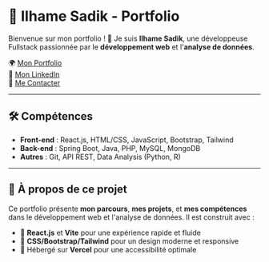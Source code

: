 # 🚀 Ilhame Sadik - Portfolio

Bienvenue sur mon portfolio ! 👋 Je suis **Ilhame Sadik**, une développeuse Fullstack passionnée par le **développement web** et l'**analyse de données**.

🌍 [Mon Portfolio](https://ton-lien-vercel.com)  
🔗 [Mon LinkedIn](https://www.linkedin.com/in/ilhame-sadik-4a2404163/)  
📧 [Me Contacter](mailto:sadikilham2002@gmail.com)  

---

## 🛠 **Compétences**
- **Front-end** : React.js, HTML/CSS, JavaScript, Bootstrap, Tailwind  
- **Back-end** : Spring Boot, Java, PHP, MySQL, MongoDB  
- **Autres** : Git, API REST, Data Analysis (Python, R)  

---

## 📂 **À propos de ce projet**
Ce portfolio présente **mon parcours**, **mes projets**, et **mes compétences** dans le développement web et l'analyse de données. Il est construit avec :
- 🚀 **React.js** et **Vite** pour une expérience rapide et fluide  
- 🎨 **CSS/Bootstrap/Tailwind** pour un design moderne et responsive  
- 🔗 Hébergé sur **Vercel** pour une accessibilité optimale  



